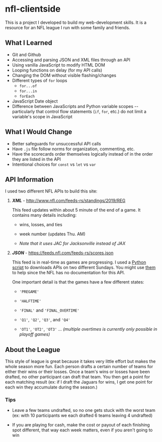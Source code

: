 # nfl-clientside

This is a project I developed to build my web-development skills. It is a resource for an NFL league I run with some family and friends.

## What I Learned

- Git and Github
- Accessing and parsing JSON and XML files through an API
- Using vanilla JavaScript to modify HTML DOM
- Looping functions on delay (for my API calls)
- Changing the DOM without visible flashing/changes
- Different types of `for` loops
  - `for...of`
  - `for...in`
  - `forEach`
- JavaScript Date object
- Difference between JavaScripts and Python variable scopes -- particularly that control flow statements (`if`, `for`, etc.) do not limit a variable's scope in JavaScript

## What I Would Change

- Better safeguards for unsuccessful API calls
- Have `.js` file follow norms for organization, commenting, etc.
- Have the scorecards order themselves logically instead of in the order they are listed in the API
- Intentional choices for `const` vs `let` vs `var`

## API Information

I used two different NFL APIs to build this site:

1. ***XML*** - <http://www.nfl.com/feeds-rs/standings/2019/REG>

    This feed updates within about 5 minute of the end of a game. It contains many details including:

    - wins, losses, and ties

    - week number (updates Thu. AM)

    - *Note that it uses JAC for Jacksonville instead of JAX*

2. ***JSON*** - <https://feeds.nfl.com/feeds-rs/scores.json>

    This feed is in real-time as games are progressing. I used a [Python script](https://github.com/TylerAuer/nfl-clientside/blob/master/api_downloader.py) to downloads APIs on two different Sundays. You might use [them](https://github.com/TylerAuer/nfl-clientside/tree/master/APIs) to help since the NFL has no documentation for this API.

    One important detail is that the games have a few different states:

    - `'PREGAME'`

    - `'HALFTIME'`

    - `'FINAL'` and `'FINAL_OVERTIME'`

    - `'Q1'`, `'Q2'`, `'Q3'`, and `'Q4'`  

    - `'OT1'`, `'OT2'`, `'OT3'` ...  *(multiple overtimes is currently only possible in playoff games)*

## About the League

This style of league is great because it takes very little effort but makes the whole season more fun. Each person drafts a certain number of teams for either their wins or their losses. Once a team's wins or losses have been drafted, no other participant can draft that team. You then get a point for each matching result (ex: if I draft the Jaguars for wins, I get one point for each win they accumulate during the season.)

### **Tips**

- Leave a few teams undrafted, so no one gets stuck with the worst team (ex: with 10 participants we each drafted 6 teams leaving 4 undrafted)

- If you are playing for cash, make the cost or payout of each finishing spot different, that way each week matters, even if you aren't going to win
